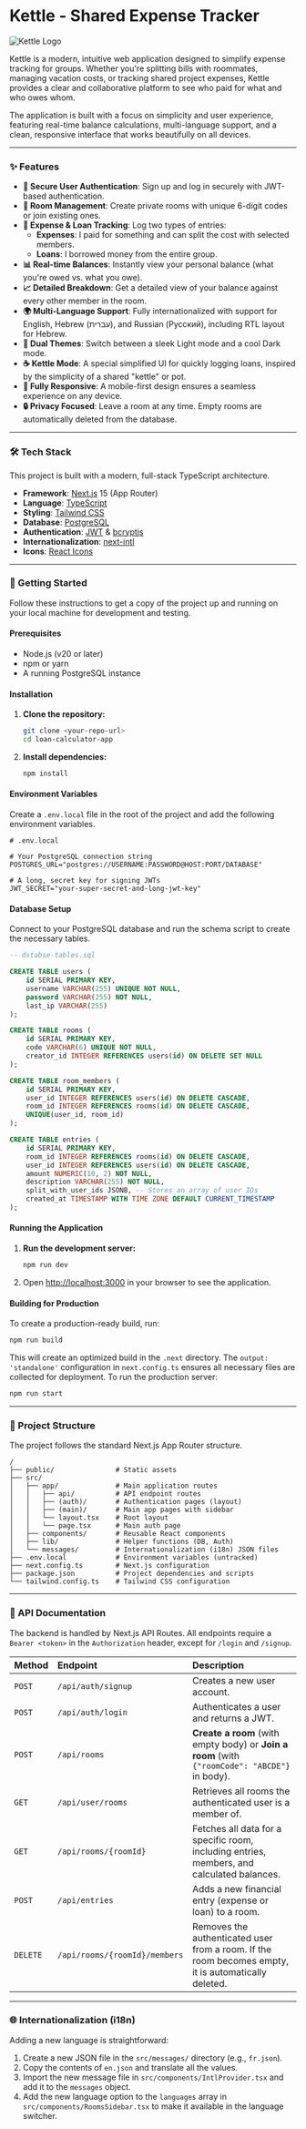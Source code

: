 # Kettle - Shared Expense Tracker

![Kettle Logo](https://raw.githubusercontent.com/user-attachments/assets/19515433-4f8a-493a-8610-ed7856b3e0c0)

Kettle is a modern, intuitive web application designed to simplify expense tracking for groups. Whether you're splitting bills with roommates, managing vacation costs, or tracking shared project expenses, Kettle provides a clear and collaborative platform to see who paid for what and who owes whom.

The application is built with a focus on simplicity and user experience, featuring real-time balance calculations, multi-language support, and a clean, responsive interface that works beautifully on all devices.

---

### ✨ Features

*   **🔐 Secure User Authentication**: Sign up and log in securely with JWT-based authentication.
*   **🚪 Room Management**: Create private rooms with unique 6-digit codes or join existing ones.
*   **💸 Expense & Loan Tracking**: Log two types of entries:
    *   **Expenses**: I paid for something and can split the cost with selected members.
    *   **Loans**: I borrowed money from the entire group.
*   **📊 Real-time Balances**: Instantly view your personal balance (what you're owed vs. what you owe).
*   **📈 Detailed Breakdown**: Get a detailed view of your balance against every other member in the room.
*   **🌍 Multi-Language Support**: Fully internationalized with support for English, Hebrew (עברית), and Russian (Русский), including RTL layout for Hebrew.
*   **🎨 Dual Themes**: Switch between a sleek Light mode and a cool Dark mode.
*   **☕ Kettle Mode**: A special simplified UI for quickly logging loans, inspired by the simplicity of a shared "kettle" or pot.
*   **📱 Fully Responsive**: A mobile-first design ensures a seamless experience on any device.
*   **🔒 Privacy Focused**: Leave a room at any time. Empty rooms are automatically deleted from the database.

---

### 🛠️ Tech Stack

This project is built with a modern, full-stack TypeScript architecture.

*   **Framework**: [Next.js](https://nextjs.org/) 15 (App Router)
*   **Language**: [TypeScript](https://www.typescriptlang.org/)
*   **Styling**: [Tailwind CSS](https://tailwindcss.com/)
*   **Database**: [PostgreSQL](https://www.postgresql.org/)
*   **Authentication**: [JWT](https://jwt.io/) & [bcryptjs](https://www.npmjs.com/package/bcryptjs)
*   **Internationalization**: [next-intl](https://next-intl-docs.vercel.app/)
*   **Icons**: [React Icons](https://react-icons.github.io/react-icons/)

---

### 🚀 Getting Started

Follow these instructions to get a copy of the project up and running on your local machine for development and testing.

#### Prerequisites

*   Node.js (v20 or later)
*   npm or yarn
*   A running PostgreSQL instance

#### Installation

1.  **Clone the repository:**
    ```bash
    git clone <your-repo-url>
    cd loan-calculator-app
    ```

2.  **Install dependencies:**
    ```bash
    npm install
    ```

#### Environment Variables

Create a `.env.local` file in the root of the project and add the following environment variables.

```env
# .env.local

# Your PostgreSQL connection string
POSTGRES_URL="postgres://USERNAME:PASSWORD@HOST:PORT/DATABASE"

# A long, secret key for signing JWTs
JWT_SECRET="your-super-secret-and-long-jwt-key"
```

#### Database Setup

Connect to your PostgreSQL database and run the schema script to create the necessary tables.

```sql
-- dstabse-tables.sql

CREATE TABLE users (
    id SERIAL PRIMARY KEY,
    username VARCHAR(255) UNIQUE NOT NULL,
    password VARCHAR(255) NOT NULL,
    last_ip VARCHAR(255)
);

CREATE TABLE rooms (
    id SERIAL PRIMARY KEY,
    code VARCHAR(6) UNIQUE NOT NULL,
    creator_id INTEGER REFERENCES users(id) ON DELETE SET NULL
);

CREATE TABLE room_members (
    id SERIAL PRIMARY KEY,
    user_id INTEGER REFERENCES users(id) ON DELETE CASCADE,
    room_id INTEGER REFERENCES rooms(id) ON DELETE CASCADE,
    UNIQUE(user_id, room_id)
);

CREATE TABLE entries (
    id SERIAL PRIMARY KEY,
    room_id INTEGER REFERENCES rooms(id) ON DELETE CASCADE,
    user_id INTEGER REFERENCES users(id) ON DELETE CASCADE,
    amount NUMERIC(10, 2) NOT NULL,
    description VARCHAR(255) NOT NULL,
    split_with_user_ids JSONB, -- Stores an array of user IDs
    created_at TIMESTAMP WITH TIME ZONE DEFAULT CURRENT_TIMESTAMP
);
```

#### Running the Application

1.  **Run the development server:**
    ```bash
    npm run dev
    ```

2.  Open [http://localhost:3000](http://localhost:3000) in your browser to see the application.

#### Building for Production

To create a production-ready build, run:

```bash
npm run build
```

This will create an optimized build in the `.next` directory. The `output: 'standalone'` configuration in `next.config.ts` ensures all necessary files are collected for deployment. To run the production server:

```bash
npm run start
```

---

### 📁 Project Structure

The project follows the standard Next.js App Router structure.

```
/
├── public/               # Static assets
├── src/
│   ├── app/              # Main application routes
│   │   ├── api/          # API endpoint routes
│   │   ├── (auth)/       # Authentication pages (layout)
│   │   ├── (main)/       # Main app pages with sidebar
│   │   └── layout.tsx    # Root layout
│   │   └── page.tsx      # Main auth page
│   ├── components/       # Reusable React components
│   ├── lib/              # Helper functions (DB, Auth)
│   └── messages/         # Internationalization (i18n) JSON files
├── .env.local            # Environment variables (untracked)
├── next.config.ts        # Next.js configuration
├── package.json          # Project dependencies and scripts
└── tailwind.config.ts    # Tailwind CSS configuration
```

---

### 🔌 API Documentation

The backend is handled by Next.js API Routes. All endpoints require a `Bearer <token>` in the `Authorization` header, except for `/login` and `/signup`.

| Method | Endpoint                       | Description                                                                                                                                      |
| :----- | :----------------------------- | :----------------------------------------------------------------------------------------------------------------------------------------------- |
| `POST` | `/api/auth/signup`             | Creates a new user account.                                                                                                                      |
| `POST` | `/api/auth/login`              | Authenticates a user and returns a JWT.                                                                                                          |
| `POST` | `/api/rooms`                   | **Create a room** (with empty body) or **Join a room** (with `{"roomCode": "ABCDE"}` in body).                                                    |
| `GET`  | `/api/user/rooms`              | Retrieves all rooms the authenticated user is a member of.                                                                                       |
| `GET`  | `/api/rooms/{roomId}`          | Fetches all data for a specific room, including entries, members, and calculated balances.                                                       |
| `POST` | `/api/entries`                 | Adds a new financial entry (expense or loan) to a room.                                                                                          |
| `DELETE`| `/api/rooms/{roomId}/members` | Removes the authenticated user from a room. If the room becomes empty, it is automatically deleted.                                                |

---

### 🌐 Internationalization (i18n)

Adding a new language is straightforward:

1.  Create a new JSON file in the `src/messages/` directory (e.g., `fr.json`).
2.  Copy the contents of `en.json` and translate all the values.
3.  Import the new message file in `src/components/IntlProvider.tsx` and add it to the `messages` object.
4.  Add the new language option to the `languages` array in `src/components/RoomsSidebar.tsx` to make it available in the language switcher.
